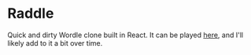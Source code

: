 # Raddle

Quick and dirty Wordle clone built in React. It can be played [here](https://raddle.netlify.app), and I'll likely add to it a bit over time.
